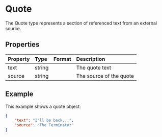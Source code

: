 # Quote

The Quote type represents a section of referenced text from an external source.

## Properties

| Property | Type | Format | Description |
| :------- | :--- | :----- | :---------- |
| text | string | | The quote text |
| source | string | | The source of the quote |

## Example

This example shows a quote object:

```json
{
    "text": "I'll be back...",
    "source": "The Terminator"
}
```
